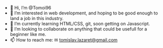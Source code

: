 - 👋 Hi, I’m @Tomoi96
- 👀 I’m interested in web development, and hoping to be good enough to land a job in this industry.
- 🌱 I’m currently learning HTML/CSS, git, soon getting on Javascript.
- 💞️ I’m looking to collaborate on anything that could be usefull for a beginner like me.
- 📫 How to reach me: ✉ tomislav.lazaret@gmail.com

<!---
Tomoi96/Tomoi96 is a ✨ special ✨ repository because its `README.md` (this file) appears on your GitHub profile.
You can click the Preview link to take a look at your changes.
--->
